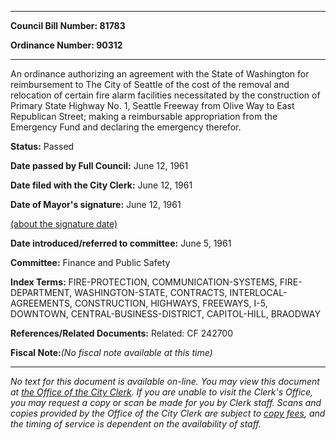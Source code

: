 

********

**Council Bill Number: 81783**
   
**Ordinance Number: 90312**
********

 An ordinance authorizing an agreement with the State of Washington for reimbursement to The City of Seattle of the cost of the removal and relocation of certain fire alarm facilities necessitated by the construction of Primary State Highway No. 1, Seattle Freeway from Olive Way to East Republican Street; making a reimbursable appropriation from the Emergency Fund and declaring the emergency therefor.

**Status:** Passed
   
**Date passed by Full Council:** June 12, 1961
   
**Date filed with the City Clerk:** June 12, 1961
   
**Date of Mayor's signature:** June 12, 1961
   
[(about the signature date)](/~public/approvaldate.htm)
   
   
   
**Date introduced/referred to committee:** June 5, 1961
   
**Committee:** Finance and Public Safety
   
   
**Index Terms:** FIRE-PROTECTION, COMMUNICATION-SYSTEMS, FIRE-DEPARTMENT, WASHINGTON-STATE, CONTRACTS, INTERLOCAL-AGREEMENTS, CONSTRUCTION, HIGHWAYS, FREEWAYS, I-5, DOWNTOWN, CENTRAL-BUSINESS-DISTRICT, CAPITOL-HILL, BRAODWAY

**References/Related Documents:** Related: CF 242700

**Fiscal Note:**_(No fiscal note available at this time)_
********

_No text for this document is available on-line. You may view this document at [the Office of the City Clerk](http://www.seattle.gov/leg/clerk/contactUs.htm). If you are unable to visit the Clerk's Office, you may request a copy or scan be made for you by Clerk staff. Scans and copies provided by the Office of the City Clerk are subject to [copy fees](http://clerk.seattle.gov/~public/clerkfees.htm), and the timing of service is dependent on the availability of staff._

